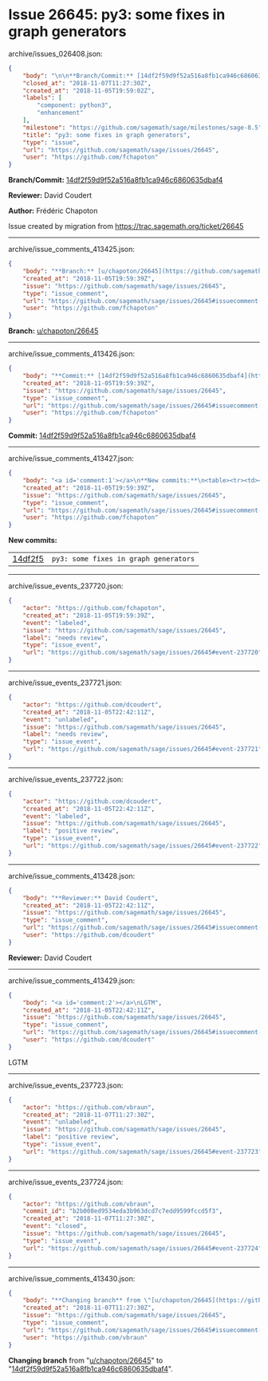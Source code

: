 # Issue 26645: py3: some fixes in graph generators

archive/issues_026408.json:
```json
{
    "body": "\n\n**Branch/Commit:** [14df2f59d9f52a516a8fb1ca946c6860635dbaf4](https://github.com/sagemath/sagetrac-mirror/commit/14df2f59d9f52a516a8fb1ca946c6860635dbaf4)\n\n**Reviewer:** David Coudert\n\n**Author:** Fr\u00e9d\u00e9ric Chapoton\n\nIssue created by migration from https://trac.sagemath.org/ticket/26645\n\n",
    "closed_at": "2018-11-07T11:27:30Z",
    "created_at": "2018-11-05T19:59:02Z",
    "labels": [
        "component: python3",
        "enhancement"
    ],
    "milestone": "https://github.com/sagemath/sage/milestones/sage-8.5",
    "title": "py3: some fixes in graph generators",
    "type": "issue",
    "url": "https://github.com/sagemath/sage/issues/26645",
    "user": "https://github.com/fchapoton"
}
```


**Branch/Commit:** [14df2f59d9f52a516a8fb1ca946c6860635dbaf4](https://github.com/sagemath/sagetrac-mirror/commit/14df2f59d9f52a516a8fb1ca946c6860635dbaf4)

**Reviewer:** David Coudert

**Author:** Frédéric Chapoton

Issue created by migration from https://trac.sagemath.org/ticket/26645





---

archive/issue_comments_413425.json:
```json
{
    "body": "**Branch:** [u/chapoton/26645](https://github.com/sagemath/sagetrac-mirror/tree/u/chapoton/26645)",
    "created_at": "2018-11-05T19:59:39Z",
    "issue": "https://github.com/sagemath/sage/issues/26645",
    "type": "issue_comment",
    "url": "https://github.com/sagemath/sage/issues/26645#issuecomment-413425",
    "user": "https://github.com/fchapoton"
}
```

**Branch:** [u/chapoton/26645](https://github.com/sagemath/sagetrac-mirror/tree/u/chapoton/26645)



---

archive/issue_comments_413426.json:
```json
{
    "body": "**Commit:** [14df2f59d9f52a516a8fb1ca946c6860635dbaf4](https://github.com/sagemath/sagetrac-mirror/commit/14df2f59d9f52a516a8fb1ca946c6860635dbaf4)",
    "created_at": "2018-11-05T19:59:39Z",
    "issue": "https://github.com/sagemath/sage/issues/26645",
    "type": "issue_comment",
    "url": "https://github.com/sagemath/sage/issues/26645#issuecomment-413426",
    "user": "https://github.com/fchapoton"
}
```

**Commit:** [14df2f59d9f52a516a8fb1ca946c6860635dbaf4](https://github.com/sagemath/sagetrac-mirror/commit/14df2f59d9f52a516a8fb1ca946c6860635dbaf4)



---

archive/issue_comments_413427.json:
```json
{
    "body": "<a id='comment:1'></a>\n**New commits:**\n<table><tr><td><a href=\"https://github.com/sagemath/sagetrac-mirror/commit/14df2f59d9f52a516a8fb1ca946c6860635dbaf4\">14df2f5</a></td><td><code>py3: some fixes in graph generators</code></td></tr></table>\n",
    "created_at": "2018-11-05T19:59:39Z",
    "issue": "https://github.com/sagemath/sage/issues/26645",
    "type": "issue_comment",
    "url": "https://github.com/sagemath/sage/issues/26645#issuecomment-413427",
    "user": "https://github.com/fchapoton"
}
```

<a id='comment:1'></a>
**New commits:**
<table><tr><td><a href="https://github.com/sagemath/sagetrac-mirror/commit/14df2f59d9f52a516a8fb1ca946c6860635dbaf4">14df2f5</a></td><td><code>py3: some fixes in graph generators</code></td></tr></table>




---

archive/issue_events_237720.json:
```json
{
    "actor": "https://github.com/fchapoton",
    "created_at": "2018-11-05T19:59:39Z",
    "event": "labeled",
    "issue": "https://github.com/sagemath/sage/issues/26645",
    "label": "needs review",
    "type": "issue_event",
    "url": "https://github.com/sagemath/sage/issues/26645#event-237720"
}
```



---

archive/issue_events_237721.json:
```json
{
    "actor": "https://github.com/dcoudert",
    "created_at": "2018-11-05T22:42:11Z",
    "event": "unlabeled",
    "issue": "https://github.com/sagemath/sage/issues/26645",
    "label": "needs review",
    "type": "issue_event",
    "url": "https://github.com/sagemath/sage/issues/26645#event-237721"
}
```



---

archive/issue_events_237722.json:
```json
{
    "actor": "https://github.com/dcoudert",
    "created_at": "2018-11-05T22:42:11Z",
    "event": "labeled",
    "issue": "https://github.com/sagemath/sage/issues/26645",
    "label": "positive review",
    "type": "issue_event",
    "url": "https://github.com/sagemath/sage/issues/26645#event-237722"
}
```



---

archive/issue_comments_413428.json:
```json
{
    "body": "**Reviewer:** David Coudert",
    "created_at": "2018-11-05T22:42:11Z",
    "issue": "https://github.com/sagemath/sage/issues/26645",
    "type": "issue_comment",
    "url": "https://github.com/sagemath/sage/issues/26645#issuecomment-413428",
    "user": "https://github.com/dcoudert"
}
```

**Reviewer:** David Coudert



---

archive/issue_comments_413429.json:
```json
{
    "body": "<a id='comment:2'></a>\nLGTM",
    "created_at": "2018-11-05T22:42:11Z",
    "issue": "https://github.com/sagemath/sage/issues/26645",
    "type": "issue_comment",
    "url": "https://github.com/sagemath/sage/issues/26645#issuecomment-413429",
    "user": "https://github.com/dcoudert"
}
```

<a id='comment:2'></a>
LGTM



---

archive/issue_events_237723.json:
```json
{
    "actor": "https://github.com/vbraun",
    "created_at": "2018-11-07T11:27:30Z",
    "event": "unlabeled",
    "issue": "https://github.com/sagemath/sage/issues/26645",
    "label": "positive review",
    "type": "issue_event",
    "url": "https://github.com/sagemath/sage/issues/26645#event-237723"
}
```



---

archive/issue_events_237724.json:
```json
{
    "actor": "https://github.com/vbraun",
    "commit_id": "b2b008ed9534eda3b963dcd7c7edd9599fccd5f3",
    "created_at": "2018-11-07T11:27:30Z",
    "event": "closed",
    "issue": "https://github.com/sagemath/sage/issues/26645",
    "type": "issue_event",
    "url": "https://github.com/sagemath/sage/issues/26645#event-237724"
}
```



---

archive/issue_comments_413430.json:
```json
{
    "body": "**Changing branch** from \"[u/chapoton/26645](https://github.com/sagemath/sagetrac-mirror/tree/u/chapoton/26645)\" to \"[14df2f59d9f52a516a8fb1ca946c6860635dbaf4](https://github.com/sagemath/sagetrac-mirror/commit/14df2f59d9f52a516a8fb1ca946c6860635dbaf4)\".",
    "created_at": "2018-11-07T11:27:30Z",
    "issue": "https://github.com/sagemath/sage/issues/26645",
    "type": "issue_comment",
    "url": "https://github.com/sagemath/sage/issues/26645#issuecomment-413430",
    "user": "https://github.com/vbraun"
}
```

**Changing branch** from "[u/chapoton/26645](https://github.com/sagemath/sagetrac-mirror/tree/u/chapoton/26645)" to "[14df2f59d9f52a516a8fb1ca946c6860635dbaf4](https://github.com/sagemath/sagetrac-mirror/commit/14df2f59d9f52a516a8fb1ca946c6860635dbaf4)".
